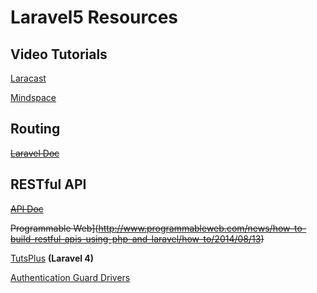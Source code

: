 # Laravel5 Resources

## Video Tutorials

[Laracast](https://laracasts.com/series/laravel-5-fundamentals/episodes/1)

[Mindspace](https://www.youtube.com/channel/UCSJbGtTlrDami-tDGPUV9-w)

## Routing

~~[Laravel Doc](https://laravel.com/docs/master/routing)~~

## RESTful API

~~[API Doc](https://laravel.com/docs/5.2/controllers#restful-resource-controllers)~~

~~Programmable Web](http://www.programmableweb.com/news/how-to-build-restful-apis-using-php-and-laravel/how-to/2014/08/13)~~

[TutsPlus](http://code.tutsplus.com/tutorials/laravel-4-a-start-at-a-restful-api-updated--net-29785) **(Laravel 4)**

[Authentication Guard Drivers](https://mattstauffer.co/blog/multiple-authentication-guard-drivers-including-api-in-laravel-5-2)

